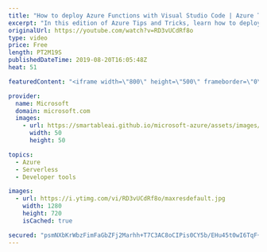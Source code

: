 ```yaml
---
title: "How to deploy Azure Functions with Visual Studio Code | Azure Tips and Tricks"
excerpt: "In this edition of Azure Tips and Tricks, learn how to deploy Azure Functions with Visual Studio Code. To deploy an Azure Function, open the command palette and type \"deploy function\".    For more tips and tricks, visit: http://azuredev.tips   Get started with 12 months of free services and $200 USD"
originalUrl: https://youtube.com/watch?v=RD3vUCdRf8o
type: video
price: Free
length: PT2M19S
publishedDateTime: 2019-08-20T16:05:48Z
heat: 51

featuredContent: "<iframe width=\"800\" height=\"500\" frameborder=\"0\" src=\"https://www.youtube.com/embed/RD3vUCdRf8o\" allow=\"accelerometer; autoplay; encrypted-media; gyroscope; picture-in-picture\" allowfullscreen></iframe>"

provider:
  name: Microsoft
  domain: microsoft.com
  images:
    - url: https://smartableai.github.io/microsoft-azure/assets/images/organizations/microsoft.com-50x50.jpg
      width: 50
      height: 50

topics:
  - Azure
  - Serverless
  - Developer tools

images:
  - url: https://i.ytimg.com/vi/RD3vUCdRf8o/maxresdefault.jpg
    width: 1280
    height: 720
    isCached: true

secured: "psmNXbKrWbzFimFaGbZFj2Marhh+T7C3AC8oCIPis0CY5b/EHu45t0wI6TqF+DsmZIRqCWUP7DY09hfTkCpH9E5UtqJv/0htvApkMBbFS3MY3RvhL61YmGYjd/8K744EMNZFMY1xWYDTp8JGoBbUmygDdg7yOP3adznWcls8bibEhN9BPx65z66vmWvS0BKgXJvA7XqmY3yK2YWoTUsYsx1EWU+UzQVbWBk5FlFHsd5oJxRBkKLsm3caBTwE7lW1a/Hj8xojf7bacCQRwm0RHVsE6ts/RR9jjtnN8tXnD6cTWlYTDR0mUiax9ZqpooaUcwIy+4a004Mx0Ae3VBX6hKvi1rEpfRCPmFebWFVrtHLEuRc4cfK0ca9i6+dV/fBhGqVSXLfp9/YPWluEYdYCkuBCPFcteFer4vKpi9E2bN8=;9YBWSUByFdAkouyX5Ih/1w=="
---
```



